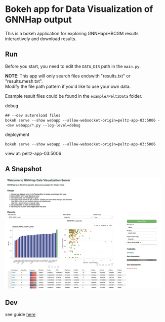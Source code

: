 # Bokeh app for Data Visualization of GNNHap output

This is a bokeh application for exploring GNNHap/HBCGM results interactively and download results.



## Run 

Before you start, you need to edit the `DATA_DIR` path in the `main.py`.

**NOTE**: This app will only search files endswith "results.txt" or "results.mesh.txt".  
Modify the file path pattern if you'd like to use your own data.

Example result files could be found in the `example/PeltzData` folder.


debug  
```shell
## --dev autoreload files 
bokeh serve --show webapp --allow-websocket-origin=peltz-app-03:5006 --dev webapp/*.py --log-level=debug
```

deployment  
```
bokeh serve --show webapp --allow-websocket-origin=peltz-app-03:5006
```

view at: peltz-app-03:5006


## A Snapshot 
![GNNHap](static/images/GNNHap.png)


## Dev
see guide [here](https://docs.bokeh.org/en/2.4.1/docs/user_guide/server.html)
